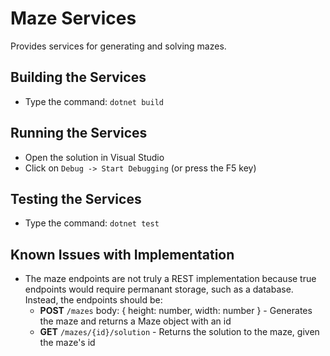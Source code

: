 
# Maze Services

Provides services for generating and solving mazes.

## Building the Services

- Type the command: `dotnet build`

## Running the Services

- Open the solution in Visual Studio
- Click on `Debug -> Start Debugging` (or press the F5 key)

## Testing the Services

- Type the command: `dotnet test`

## Known Issues with Implementation

- The maze endpoints are not truly a REST implementation because true endpoints would require permanant storage, such as a database. Instead, the endpoints should be:
  - **POST** `/mazes` body: { height: number, width: number } - Generates the maze and returns a Maze object with an id
  - **GET** `/mazes/{id}/solution` - Returns the solution to the maze, given the maze's id



